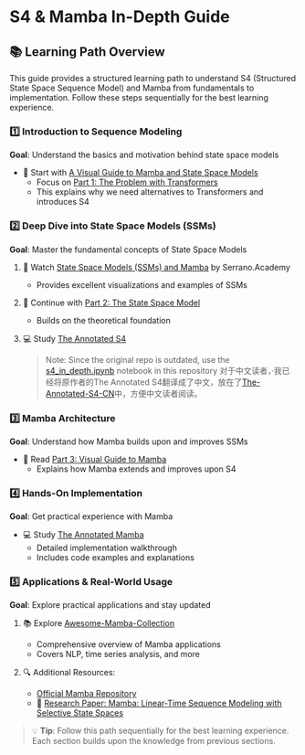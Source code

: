 # S4 & Mamba In-Depth Guide


## 📚 Learning Path Overview

This guide provides a structured learning path to understand S4 (Structured State Space Sequence Model) and Mamba from fundamentals to implementation. Follow these steps sequentially for the best learning experience.

### 1️⃣ Introduction to Sequence Modeling
**Goal**: Understand the basics and motivation behind state space models

- 📖 Start with [A Visual Guide to Mamba and State Space Models](https://newsletter.maartengrootendorst.com/p/a-visual-guide-to-mamba-and-state)
  - Focus on [Part 1: The Problem with Transformers](https://newsletter.maartengrootendorst.com/i/141228095/part-the-problem-with-transformers)
  - This explains why we need alternatives to Transformers and introduces S4

### 2️⃣ Deep Dive into State Space Models (SSMs)
**Goal**: Master the fundamental concepts of State Space Models

1. 🎥 Watch [State Space Models (SSMs) and Mamba](https://www.youtube.com/watch?v=g1AqUhP00Do) by Serrano.Academy
   - Provides excellent visualizations and examples of SSMs

2. 📘 Continue with [Part 2: The State Space Model](https://newsletter.maartengrootendorst.com/i/141228095/part-the-state-space-model-ssm)
   - Builds on the theoretical foundation

3. 💻 Study [The Annotated S4](https://srush.github.io/annotated-s4/#part-1b-addressing-long-range-dependencies-with-hippo)
   > Note: Since the original repo is outdated, use the [s4_in_depth.ipynb](./s4_in_depth.ipynb) notebook in this repository
   > 对于中文读者，·我已经将原作者的The Annotated S4翻译成了中文，放在了[The-Annotated-S4-CN](.cn/The-Annotated-S4-CN.pdf)中，方便中文读者阅读。

### 3️⃣ Mamba Architecture
**Goal**: Understand how Mamba builds upon and improves SSMs

- 📖 Read [Part 3: Visual Guide to Mamba](https://newsletter.maartengrootendorst.com/i/141228095/part-the-problem-with-transformers)
  - Explains how Mamba extends and improves upon S4

### 4️⃣ Hands-On Implementation
**Goal**: Get practical experience with Mamba

- 💻 Study [The Annotated Mamba](https://srush.github.io/annotated-mamba/hard.html)
  - Detailed implementation walkthrough
  - Includes code examples and explanations

### 5️⃣ Applications & Real-World Usage
**Goal**: Explore practical applications and stay updated

1. 📚 Explore [Awesome-Mamba-Collection](https://github.com/XiudingCai/Awesome-Mamba-Collection?tab=readme-ov-file#head18)
   - Comprehensive overview of Mamba applications
   - Covers NLP, time series analysis, and more

2. 🔍 Additional Resources:
   - [Official Mamba Repository](https://github.com/state-spaces/mamba)
   - 📄 [Research Paper: Mamba: Linear-Time Sequence Modeling with Selective State Spaces](https://arxiv.org/abs/2312.00752)


> 💡 **Tip**: Follow this path sequentially for the best learning experience. Each section builds upon the knowledge from previous sections.